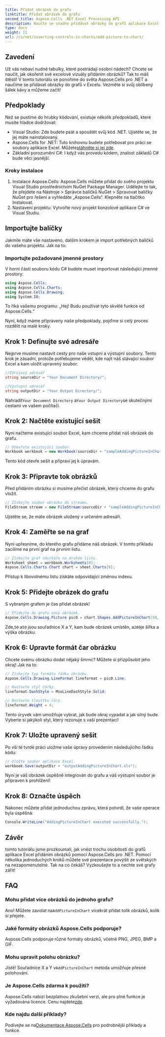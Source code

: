 ```yaml
---
title: Přidat obrázek do grafu
linktitle: Přidat obrázek do grafu
second_title: Aspose.Cells .NET Excel Processing API
description: Naučte se snadno přidávat obrázky do grafů aplikace Excel pomocí Aspose.Cells for .NET. Vylepšete své grafy a prezentace v několika jednoduchých krocích.
type: docs
weight: 11
url: /cs/net/inserting-controls-in-charts/add-picture-to-chart/
---
```

## Zavedení

Už vás nebaví nudné tabulky, které postrádají osobní nádech? Chcete se naučit, jak okořenit své excelové vizuály přidáním obrázků? Tak to máš štěstí! V tomto tutoriálu se ponoříme do světa Aspose.Cells pro .NET a naučíme se přidávat obrázky do grafů v Excelu. Vezměte si svůj oblíbený šálek kávy a můžeme začít!

## Předpoklady

Než se pustíme do hrubky kódování, existuje několik předpokladů, které musíte hladce dodržovat:

- Visual Studio: Zde budete psát a spouštět svůj kód .NET. Ujistěte se, že jej máte nainstalovaný.
-  Aspose.Cells for .NET: Tuto knihovnu budete potřebovat pro práci se soubory aplikace Excel. Můžete[stáhněte si jej zde](https://releases.aspose.com/cells/net/).
- Základní porozumění C#: I když vás provedu kódem, znalost základů C# bude věci jasnější.

### Kroky instalace

1. Instalace Aspose.Cells: Aspose.Cells můžete přidat do svého projektu Visual Studio prostřednictvím NuGet Package Manager. Udělejte to tak, že přejdete na Nástroje > Správce balíčků NuGet > Spravovat balíčky NuGet pro řešení a vyhledáte „Aspose.Cells“. Klepněte na tlačítko Instalovat.
2. Nastavení projektu: Vytvořte nový projekt konzolové aplikace C# ve Visual Studiu.

## Importujte balíčky

Jakmile máte vše nastaveno, dalším krokem je import potřebných balíčků do vašeho projektu. Jak na to:

### Importujte požadované jmenné prostory

V horní části souboru kódu C# budete muset importovat následující jmenné prostory:

```csharp
using Aspose.Cells;
using Aspose.Cells.Charts;
using Aspose.Cells.Drawing;
using System.IO;
```

To říká vašemu programu: „Hej! Budu používat tyto skvělé funkce od Aspose.Cells.“

Nyní, když máme připraveny naše předpoklady, pojďme si celý proces rozdělit na malé kroky. 

## Krok 1: Definujte své adresáře

Nejprve musíme nastavit cesty pro naše vstupní a výstupní soubory. Tento krok je zásadní, protože potřebujeme vědět, kde najít náš stávající soubor Excel a kam uložit upravený soubor.

```csharp
//Zdrojový adresář
string sourceDir = "Your Document Directory/";

//Výstupní adresář
string outputDir = "Your Output Directory/";
```

 Nahradit`Your Document Directory` a`Your Output Directory`se skutečnými cestami ve vašem počítači. 

## Krok 2: Načtěte existující sešit

Nyní načteme existující soubor Excel, kam chceme přidat náš obrázek do grafu.

```csharp
// Otevřete existující soubor.
Workbook workbook = new Workbook(sourceDir + "sampleAddingPictureInChart.xls");
```

Tento kód otevře sešit a připraví jej k úpravám.

## Krok 3: Připravte tok obrázků

Před přidáním obrázku si musíme přečíst obrázek, který chceme do grafu vložit. 

```csharp
// Získejte soubor obrázku do streamu.
FileStream stream = new FileStream(sourceDir + "sampleAddingPictureInChart.png", FileMode.Open, FileAccess.Read);
```

Ujistěte se, že máte obrázek uložený v určeném adresáři.

## Krok 4: Zaměřte se na graf

Nyní upřesníme, do kterého grafu přidáme náš obrázek. V tomto příkladu zacílíme na první graf na prvním listu.

```csharp
// Získejte graf návrháře na druhém listu.
Worksheet sheet = workbook.Worksheets[0];
Aspose.Cells.Charts.Chart chart = sheet.Charts[0];
```

Přístup k libovolnému listu získáte odpovídající změnou indexu.

## Krok 5: Přidejte obrázek do grafu

S vybraným grafem je čas přidat obrázek! 

```csharp
// Přidejte do grafu nový obrázek.
Aspose.Cells.Drawing.Picture pic0 = chart.Shapes.AddPictureInChart(50, 50, stream, 200, 200);
```

 Zde,`50` a`50` jsou souřadnice X a Y, kam bude obrázek umístěn, a`200`je šířka a výška obrázku.

## Krok 6: Upravte formát čar obrázku

Chcete svému obrázku dodat nějaký šmrnc? Můžete si přizpůsobit jeho okraj! Jak na to:

```csharp
// Získejte typ formátu řádku obrázku.
Aspose.Cells.Drawing.LineFormat lineformat = pic0.Line; 

// Nastavte styl čárky.
lineformat.DashStyle = MsoLineDashStyle.Solid;

// Nastavte tloušťku čáry.
lineformat.Weight = 4;    
```

Tento úryvek vám umožňuje vybrat, jak bude okraj vypadat a jak silný bude. Vyberte si jakýkoli styl, který rezonuje s vaší prezentací!

## Krok 7: Uložte upravený sešit

Po vší té tvrdé práci uložme vaše úpravy provedením následujícího řádku kódu:

```csharp
// Uložte soubor aplikace Excel.
workbook.Save(outputDir + "outputAddingPictureInChart.xls");
```

Nyní je váš obrázek úspěšně integrován do grafu a váš výstupní soubor je připraven k prohlížení!

## Krok 8: Označte úspěch

Nakonec můžete přidat jednoduchou zprávu, která potvrdí, že vaše operace byla úspěšná:

```csharp
Console.WriteLine("AddingPictureInChart executed successfully.");
```

## Závěr

tomto tutoriálu jsme prozkoumali, jak vnést trochu osobitosti do grafů aplikace Excel přidáním obrázků pomocí Aspose.Cells pro .NET. Pomocí několika jednoduchých kroků můžete své prezentace povýšit ze světských na nezapomenutelné. Tak na co čekáš? Vyzkoušejte to a nechte své grafy zářit!

## FAQ

### Mohu přidat více obrázků do jednoho grafu?
 Ano! Můžete zavolat na`AddPictureInChart` vícekrát přidat tolik obrázků, kolik si přejete.

### Jaké formáty obrázků Aspose.Cells podporuje?
Aspose.Cells podporuje různé formáty obrázků, včetně PNG, JPEG, BMP a GIF.

### Mohu upravit polohu obrázku?
 Jistě! Souřadnice X a Y v`AddPictureInChart` metoda umožňuje přesné polohování.

### Je Aspose.Cells zdarma k použití?
 Aspose.Cells nabízí bezplatnou zkušební verzi, ale pro plné funkce je vyžadována licence. Cenu najdete[zde](https://purchase.aspose.com/buy).

### Kde najdu další příklady?
 Podívejte se na[Dokumentace Aspose.Cells](https://reference.aspose.com/cells/net/) pro podrobnější příklady a funkce.